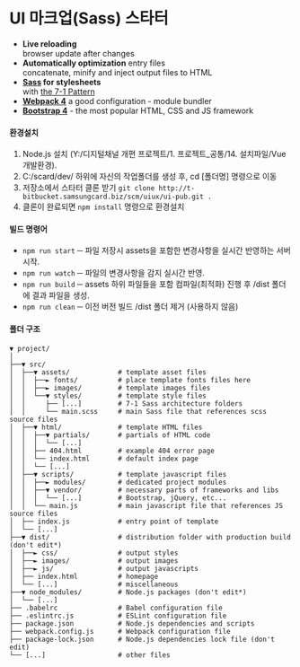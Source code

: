 # UI 마크업(Sass) 스타터

* **Live reloading** <br> browser update after changes
* **Automatically optimization** entry files <br> concatenate, minify and inject output files to HTML
* **[Sass](https://sass-lang.com/) for stylesheets** <br> with [the 7-1 Pattern](https://sass-guidelin.es/#the-7-1-pattern)
* **[Webpack 4](https://webpack.js.org/)** a good configuration - module bundler
* **[Bootstrap 4](http://getbootstrap.com/)** - the most popular HTML, CSS and JS framework

#### 환경설치

1. Node.js 설치 (Y:/디지털채널 개편 프로젝트/1. 프로젝트_공통/14. 설치파일/Vue 개발환경).
2. C:/scard/dev/ 하위에 자신의 작업폴더를 생성 후, cd [폴더명] 명령으로 이동
3. 저장소에서 스타터 클론 받기 `git clone http://t-bitbucket.samsungcard.biz/scm/uiux/ui-pub.git .`
4. 클론이 완료되면 `npm install` 명령으로 환경설치 

#### 빌드 명령어

* `npm run start` ─ 파일 저장시 assets을 포함한 변경사항을 실시간 반영하는 서버 시작.
* `npm run watch` ─ 파일의 변경사항을 감지 실시간 반영.
* `npm run build` ─ assets 하위 파일들을 포함 컴파일(최적화) 진행 후 /dist 폴더에 결과 파일을 생성.
* `npm run clean` ─ 이전 버전 빌드 /dist 폴더 제거 (사용하지 않음)

#### 폴더 구조

```shell
▼ project/
│
├──▼ src/
│  ├──▼ assets/            # template asset files
│  │  ├──► fonts/          # place template fonts files here
│  │  ├──► images/         # template images files
│  │  └──▼ styles/         # template style files
│  │     ├── [...]         # 7-1 Sass architecture folders
│  │     └── main.scss     # main Sass file that references scss source files
│  ├──▼ html/              # template HTML files
│  │  ├──▼ partials/       # partials of HTML code
│  │  │  └── [...]
│  │  ├── 404.html         # example 404 error page
│  │  └── index.html       # default index page
│  │  └── [...]
│  ├──▼ scripts/           # template javascript files
│  │  ├──► modules/        # dedicated project modules
│  │  ├──▼ vendor/         # necessary parts of frameworks and libs
│  │  │  └── [...]         # Bootstrap, jQuery, etc...
│  │  └── main.js          # main javascript file that references JS source files
│  ├── index.js            # entry point of template
│  └── [...]
├──▼ dist/                 # distribution folder with production build (don't edit*)
│  ├──► css/               # output styles
│  ├──► images/            # output images
│  ├──► js/                # output javascripts
│  ├── index.html          # homepage
│  └── [...]               # miscellaneous
├──▼ node_modules/         # Node.js packages (don't edit*)
│  └── [...]
├── .babelrc               # Babel configuration file
├── .eslintrc.js           # ESLint configuration file
├── package.json           # Node.js dependencies and scripts
├── webpack.config.js      # Webpack configuration file
├── package-lock.json      # Node.js dependencies lock file (don't edit)
└── [...]                  # other files
```

